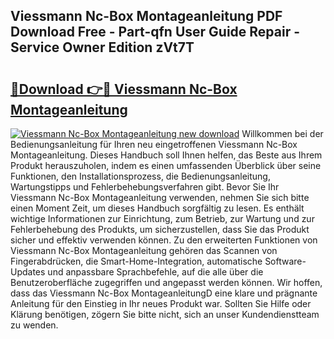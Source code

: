 ## Viessmann Nc-Box Montageanleitung PDF Download Free - Part-qfn User Guide Repair - Service Owner Edition zVt7T

# <h2><a href="http://df7e4c3.blite.top/?on=Viessmann+Nc-Box+Montageanleitung">🔗Download 👉🔴 Viessmann Nc-Box Montageanleitung</a></h2>

[![Viessmann Nc-Box Montageanleitung new download](https://i.imgur.com/lujVjoI.png)](http://df7e4c3.blite.top/?on=Viessmann+Nc-Box+Montageanleitung)
Willkommen bei der Bedienungsanleitung für Ihren neu eingetroffenen Viessmann Nc-Box Montageanleitung. Dieses Handbuch soll Ihnen helfen, das Beste aus Ihrem Produkt herauszuholen, indem es einen umfassenden Überblick über seine Funktionen, den Installationsprozess, die Bedienungsanleitung, Wartungstipps und Fehlerbehebungsverfahren gibt. Bevor Sie Ihr Viessmann Nc-Box Montageanleitung verwenden, nehmen Sie sich bitte einen Moment Zeit, um dieses Handbuch sorgfältig zu lesen. Es enthält wichtige Informationen zur Einrichtung, zum Betrieb, zur Wartung und zur Fehlerbehebung des Produkts, um sicherzustellen, dass Sie das Produkt sicher und effektiv verwenden können. Zu den erweiterten Funktionen von Viessmann Nc-Box Montageanleitung gehören das Scannen von Fingerabdrücken, die Smart-Home-Integration, automatische Software-Updates und anpassbare Sprachbefehle, auf die alle über die Benutzeroberfläche zugegriffen und angepasst werden können. Wir hoffen, dass das Viessmann Nc-Box MontageanleitungD eine klare und prägnante Anleitung für den Einstieg in Ihr neues Produkt war. Sollten Sie Hilfe oder Klärung benötigen, zögern Sie bitte nicht, sich an unser Kundendienstteam zu wenden.
